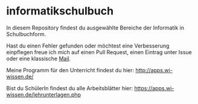 # informatikschulbuch

In diesem Repository findest du ausgewählte Bereiche der Informatik in Schulbuchform.

Hast du einen Fehler gefunden oder möchtest eine Verbesserung einpflegen freue ich mich auf einen Pull Request, einen Eintrag unter Issue oder eine klassische [Mail](https://wi-wissen.de/contact.php).

Meine Programm für den Unterricht findest du hier: http://apps.wi-wissen.de/

Bist du SchülerIn findest du alle Arbeitsblätter hier: https://apps.wi-wissen.de/lehrunterlagen.php
